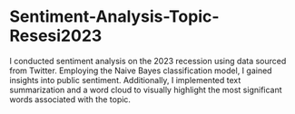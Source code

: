# Sentiment-Analysis-Topic-Resesi2023
I conducted sentiment analysis on the 2023 recession using data sourced from Twitter. Employing the Naive Bayes classification model, I gained insights into public sentiment. Additionally, I implemented text summarization and a word cloud to visually highlight the most significant words associated with the topic.
